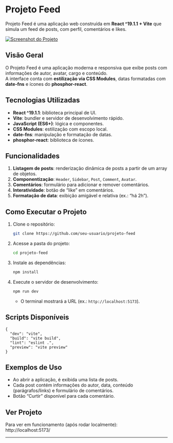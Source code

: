 # Projeto Feed

Projeto Feed é uma aplicação web construída em **React ^19.1.1 + Vite** que simula um feed de posts, com perfil, comentários e likes.

[![Screenshot do Projeto](public/screenshot.png)](http://localhost:5173)

## Visão Geral

O Projeto Feed é uma aplicação moderna e responsiva que exibe posts com informações de autor, avatar, cargo e conteúdo.  
A interface conta com **estilização via CSS Modules**, datas formatadas com **date-fns** e ícones do **phosphor-react**.

## Tecnologias Utilizadas

- **React ^19.1.1**: biblioteca principal de UI.  
- **Vite**: bundler e servidor de desenvolvimento rápido.  
- **JavaScript (ES6+)**: lógica e componentes.  
- **CSS Modules**: estilização com escopo local.  
- **date-fns**: manipulação e formatação de datas.  
- **phosphor-react**: biblioteca de ícones.  

## Funcionalidades

1. **Listagem de posts**: renderização dinâmica de posts a partir de um array de objetos.  
2. **Componentização**: `Header`, `Sidebar`, `Post`, `Comment`, `Avatar`.  
3. **Comentários**: formulário para adicionar e remover comentários.  
4. **Interatividade**: botão de “like” em comentários.  
5. **Formatação de data**: exibição amigável e relativa (ex.: “há 2h”).  

## Como Executar o Projeto

1. Clone o repositório:
   ```bash
   git clone https://github.com/seu-usuario/projeto-feed
   ```
2. Acesse a pasta do projeto:
   ```bash
   cd projeto-feed
   ```
3. Instale as dependências:
   ```bash
   npm install
   ```
4. Execute o servidor de desenvolvimento:
   ```bash
   npm run dev
   ```
   - O terminal mostrará a URL (ex.: `http://localhost:5173`).

## Scripts Disponíveis

```jsonc
{
  "dev": "vite",
  "build": "vite build",
  "lint": "eslint .",
  "preview": "vite preview"
}
```

## Exemplos de Uso

- Ao abrir a aplicação, é exibida uma lista de posts.  
- Cada post contém informações do autor, data, conteúdo (parágrafos/links) e formulário de comentários.  
- Botão “Curtir” disponível para cada comentário.  

## Ver Projeto

Para ver em funcionamento (após rodar localmente):  
http://localhost:5173/

---
